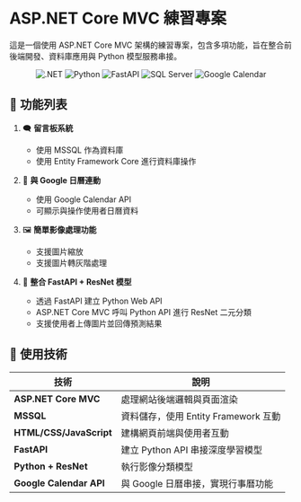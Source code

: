 # ASP.NET Core MVC 練習專案

這是一個使用 ASP.NET Core MVC 架構的練習專案，包含多項功能，旨在整合前後端開發、資料庫應用與 Python 模型服務串接。
<p align="center">
  <img src="https://img.shields.io/badge/.NET-8.0-blueviolet.svg?logo=dotnet&logoColor=white" alt=".NET">
  <img src="https://img.shields.io/badge/Python-3.10-blue.svg?logo=python&logoColor=white" alt="Python">
  <img src="https://img.shields.io/badge/FastAPI-009688.svg?logo=fastapi&logoColor=white" alt="FastAPI">
  <img src="https://img.shields.io/badge/SQLServer-%23CC2927.svg?logo=microsoftsqlserver&logoColor=white" alt="SQL Server">
  <img src="https://img.shields.io/badge/Google%20Calendar-4285F4.svg?logo=googlecalendar&logoColor=white" alt="Google Calendar">
</p>

## 🔧 功能列表

1. 🗨️ **留言板系統**
   - 使用 MSSQL 作為資料庫
   - 使用 Entity Framework Core 進行資料庫操作

2. 📅 **與 Google 日曆連動**
   - 使用 Google Calendar API
   - 可顯示與操作使用者日曆資料

3. 🖼️ **簡單影像處理功能**
   - 支援圖片縮放
   - 支援圖片轉灰階處理

4. 🤖 **整合 FastAPI + ResNet 模型**
   - 透過 FastAPI 建立 Python Web API
   - ASP.NET Core MVC 呼叫 Python API 進行 ResNet 二元分類
   - 支援使用者上傳圖片並回傳預測結果


## 🧰 使用技術

| 技術 | 說明 |
|------|------|
| **ASP.NET Core MVC** | 處理網站後端邏輯與頁面渲染 |
| **MSSQL** | 資料儲存，使用 Entity Framework 互動 |
| **HTML/CSS/JavaScript** | 建構網頁前端與使用者互動 |
| **FastAPI** | 建立 Python API 串接深度學習模型 |
| **Python + ResNet** | 執行影像分類模型 |
| **Google Calendar API** | 與 Google 日曆串接，實現行事曆功能 |
